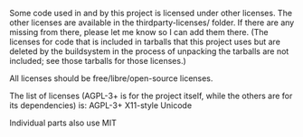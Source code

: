 Some code used in and by this project is licensed under other licenses. The other licenses are available in the thirdparty-licenses/ folder. If there are any missing from there, please let me know so I can add them there. (The licenses for code that is included in tarballs that this project uses but are deleted by the buildsystem in the process of unpacking the tarballs are not included; see those tarballs for those licenses.)

All licenses should be free/libre/open-source licenses.

The list of licenses (AGPL-3+ is for the project itself, while the others are for its dependencies) is:
AGPL-3+ X11-style Unicode

Individual parts also use MIT
